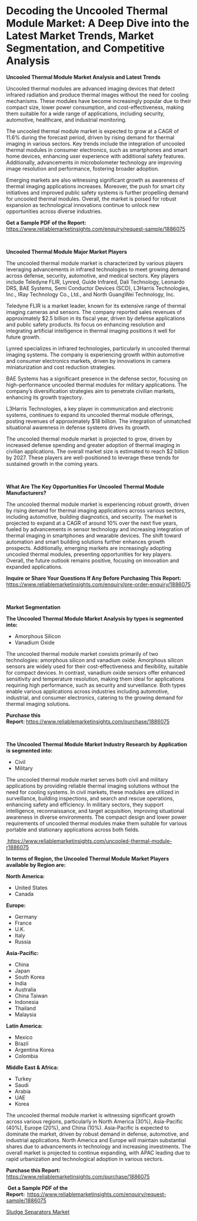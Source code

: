 <p><h1>Decoding the Uncooled Thermal Module Market: A Deep Dive into the Latest Market Trends, Market Segmentation, and Competitive Analysis</h1></p><p><strong>Uncooled Thermal Module Market Analysis and Latest Trends</strong></p>
<p><p>Uncooled thermal modules are advanced imaging devices that detect infrared radiation and produce thermal images without the need for cooling mechanisms. These modules have become increasingly popular due to their compact size, lower power consumption, and cost-effectiveness, making them suitable for a wide range of applications, including security, automotive, healthcare, and industrial monitoring.</p><p>The uncooled thermal module market is expected to grow at a CAGR of 11.6% during the forecast period, driven by rising demand for thermal imaging in various sectors. Key trends include the integration of uncooled thermal modules in consumer electronics, such as smartphones and smart home devices, enhancing user experience with additional safety features. Additionally, advancements in microbolometer technology are improving image resolution and performance, fostering broader adoption.</p><p>Emerging markets are also witnessing significant growth as awareness of thermal imaging applications increases. Moreover, the push for smart city initiatives and improved public safety systems is further propelling demand for uncooled thermal modules. Overall, the market is poised for robust expansion as technological innovations continue to unlock new opportunities across diverse industries.</p></p>
<p><strong>Get a Sample PDF of the Report:&nbsp;</strong> <a href="https://www.reliablemarketinsights.com/enquiry/request-sample/1886075?utm_campaign=1948&utm_medium=2&utm_source=Github&utm_content=ia&utm_term=22022025&utm_id=uncooled-thermal-module">https://www.reliablemarketinsights.com/enquiry/request-sample/1886075</a></p>
<p>&nbsp;</p>
<p><strong>Uncooled Thermal Module Major Market Players</strong></p>
<p><p>The uncooled thermal module market is characterized by various players leveraging advancements in infrared technologies to meet growing demand across defense, security, automotive, and medical sectors. Key players include Teledyne FLIR, Lynred, Guide Infrared, Dali Technology, Leonardo DRS, BAE Systems, Semi Conductor Devices (SCD), L3Harris Technologies, Inc., IRay Technology Co., Ltd., and North GuangWei Technology, Inc.</p><p>Teledyne FLIR is a market leader, known for its extensive range of thermal imaging cameras and sensors. The company reported sales revenues of approximately $2.5 billion in its fiscal year, driven by defense applications and public safety products. Its focus on enhancing resolution and integrating artificial intelligence in thermal imaging positions it well for future growth.</p><p>Lynred specializes in infrared technologies, particularly in uncooled thermal imaging systems. The company is experiencing growth within automotive and consumer electronics markets, driven by innovations in camera miniaturization and cost reduction strategies. </p><p>BAE Systems has a significant presence in the defense sector, focusing on high-performance uncooled thermal modules for military applications. The company’s diversification strategies aim to penetrate civilian markets, enhancing its growth trajectory.</p><p>L3Harris Technologies, a key player in communication and electronic systems, continues to expand its uncooled thermal module offerings, posting revenues of approximately $18 billion. The integration of unmatched situational awareness in defense systems drives its growth.</p><p>The uncooled thermal module market is projected to grow, driven by increased defense spending and greater adoption of thermal imaging in civilian applications. The overall market size is estimated to reach $2 billion by 2027. These players are well-positioned to leverage these trends for sustained growth in the coming years.</p></p>
<p>&nbsp;</p>
<p><strong>What Are The Key Opportunities For Uncooled Thermal Module Manufacturers?</strong></p>
<p><p>The uncooled thermal module market is experiencing robust growth, driven by rising demand for thermal imaging applications across various sectors, including automotive, building diagnostics, and security. The market is projected to expand at a CAGR of around 10% over the next five years, fueled by advancements in sensor technology and increasing integration of thermal imaging in smartphones and wearable devices. The shift toward automation and smart building solutions further enhances growth prospects. Additionally, emerging markets are increasingly adopting uncooled thermal modules, presenting opportunities for key players. Overall, the future outlook remains positive, focusing on innovation and expanded applications.</p></p>
<p><strong>Inquire or Share Your Questions If Any Before Purchasing This Report:</strong> <a href="https://www.reliablemarketinsights.com/enquiry/pre-order-enquiry/1886075?utm_campaign=1948&utm_medium=2&utm_source=Github&utm_content=ia&utm_term=22022025&utm_id=uncooled-thermal-module">https://www.reliablemarketinsights.com/enquiry/pre-order-enquiry/1886075</a></p>
<p>&nbsp;</p>
<p><strong>Market Segmentation</strong></p>
<p><strong>The Uncooled Thermal Module Market Analysis by types is segmented into:</strong></p>
<p><ul><li>Amorphous Silicon</li><li>Vanadium Oxide</li></ul></p>
<p><p>The uncooled thermal module market consists primarily of two technologies: amorphous silicon and vanadium oxide. Amorphous silicon sensors are widely used for their cost-effectiveness and flexibility, suitable for compact devices. In contrast, vanadium oxide sensors offer enhanced sensitivity and temperature resolution, making them ideal for applications requiring high performance, such as security and surveillance. Both types enable various applications across industries including automotive, industrial, and consumer electronics, catering to the growing demand for thermal imaging solutions.</p></p>
<p><strong>Purchase this Report:&nbsp;</strong><a href="https://www.reliablemarketinsights.com/purchase/1886075?utm_campaign=1948&utm_medium=2&utm_source=Github&utm_content=ia&utm_term=22022025&utm_id=uncooled-thermal-module">https://www.reliablemarketinsights.com/purchase/1886075</a></p>
<p>&nbsp;</p>
<p><strong>The Uncooled Thermal Module Market Industry Research by Application is segmented into:</strong></p>
<p><ul><li>Civil</li><li>Military</li></ul></p>
<p><p>The uncooled thermal module market serves both civil and military applications by providing reliable thermal imaging solutions without the need for cooling systems. In civil markets, these modules are utilized in surveillance, building inspections, and search and rescue operations, enhancing safety and efficiency. In military sectors, they support intelligence, reconnaissance, and target acquisition, improving situational awareness in diverse environments. The compact design and lower power requirements of uncooled thermal modules make them suitable for various portable and stationary applications across both fields.</p></p>
<p><a href="https://www.reliablemarketinsights.com/uncooled-thermal-module-r1886075?utm_campaign=1948&utm_medium=2&utm_source=Github&utm_content=ia&utm_term=22022025&utm_id=uncooled-thermal-module">&nbsp;https://www.reliablemarketinsights.com/uncooled-thermal-module-r1886075</a></p>
<p><strong>In terms of Region, the Uncooled Thermal Module Market Players available by Region are:</strong></p>
<p>
    <p> <strong> North America: </strong>
        <ul>
            <li>United States</li>
            <li>Canada</li>
        </ul>
        </p> 
    <p> <strong> Europe: </strong>
        <ul>
            <li>Germany</li>
            <li>France</li>
            <li>U.K.</li>
            <li>Italy</li>
            <li>Russia</li>
        </ul>
        </p> 
    <p> <strong> Asia-Pacific: </strong>
        <ul>
            <li>China</li>
            <li>Japan</li>
            <li>South Korea</li>
            <li>India</li>
            <li>Australia</li>
            <li>China Taiwan</li>
            <li>Indonesia</li>
            <li>Thailand</li>
            <li>Malaysia</li>
        </ul>
        </p> 
    <p> <strong> Latin America: </strong>
        <ul>
            <li>Mexico</li>
            <li>Brazil</li>
            <li>Argentina Korea</li>
            <li>Colombia</li>
        </ul>
        </p> 
    <p> <strong> Middle East & Africa: </strong>
        <ul>
            <li>Turkey</li>
            <li>Saudi</li>
            <li>Arabia</li>
            <li>UAE</li>
            <li>Korea</li>
        </ul>
    </p>
    </p>
<p><p>The uncooled thermal module market is witnessing significant growth across various regions, particularly in North America (30%), Asia-Pacific (40%), Europe (20%), and China (10%). Asia-Pacific is expected to dominate the market, driven by robust demand in defense, automotive, and industrial applications. North America and Europe will maintain substantial shares due to advancements in technology and increasing investments. The overall market is projected to continue expanding, with APAC leading due to rapid urbanization and technological adoption in various sectors.</p></p>
<p><strong>Purchase this Report: </strong><a href="https://www.reliablemarketinsights.com/purchase/1886075?utm_campaign=1948&utm_medium=2&utm_source=Github&utm_content=ia&utm_term=22022025&utm_id=uncooled-thermal-module">https://www.reliablemarketinsights.com/purchase/1886075</a></p>
<p>&nbsp;<strong>Get a Sample PDF of the Report:&nbsp;&nbsp;</strong><a href="https://www.reliablemarketinsights.com/enquiry/request-sample/1886075?utm_campaign=1948&utm_medium=2&utm_source=Github&utm_content=ia&utm_term=22022025&utm_id=uncooled-thermal-module">https://www.reliablemarketinsights.com/enquiry/request-sample/1886075</a></p>
<p><strong></strong></p>
<p><p><a href="https://github.com/rahu1506/Market-Research-Report-List-6/blob/main/sludge-separators-market.md?utm_campaign=1948&utm_medium=2&utm_source=Github&utm_content=ia&utm_term=22022025&utm_id=uncooled-thermal-module">Sludge Separators Market</a></p></p>